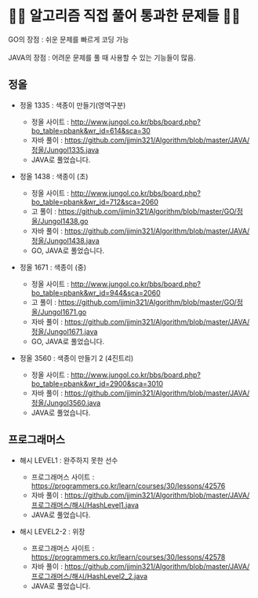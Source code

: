 <h1> 👨‍💻 알고리즘 직접 풀어 통과한 문제들 👨‍💻</h1>
GO의 장점 : 쉬운 문제를 빠르게 코딩 가능 <br>
<br>
JAVA의 장점 : 어려운 문제를 풀 때 사용할 수 있는 기능들이 많음.<br>

<h2> 정올</h2>

- 정올 1335 : 색종이 만들기(영역구분)

    - 정올 사이트 : http://www.jungol.co.kr/bbs/board.php?bo_table=pbank&wr_id=614&sca=30
    - 자바 풀이 : https://github.com/jjmin321/Algorithm/blob/master/JAVA/정올/Jungol1335.java
    - JAVA로 풀었습니다.
- 정올 1438 : 색종이 (초)
    - 정올 사이트 : http://www.jungol.co.kr/bbs/board.php?bo_table=pbank&wr_id=712&sca=2060
    - 고 풀이 : https://github.com/jjmin321/Algorithm/blob/master/GO/정올/Jungol1438.go
    - 자바 풀이 : https://github.com/jjmin321/Algorithm/blob/master/JAVA/정올/Jungol1438.java
    - GO, JAVA로 풀었습니다.
- 정올 1671 : 색종이 (중)
    - 정올 사이트 : http://www.jungol.co.kr/bbs/board.php?bo_table=pbank&wr_id=944&sca=2060
    - 고 풀이 : https://github.com/jjmin321/Algorithm/blob/master/GO/정올/Jungol1671.go
    - 자바 풀이 : https://github.com/jjmin321/Algorithm/blob/master/JAVA/정올/Jungol1671.java
    - GO, JAVA로 풀었습니다.
- 정올 3560 : 색종이 만들기 2 (4진트리)
    - 정올 사이트 : http://www.jungol.co.kr/bbs/board.php?bo_table=pbank&wr_id=2900&sca=3010
    - 자바 풀이 : https://github.com/jjmin321/Algorithm/blob/master/JAVA/정올/Jungol3560.java
    - JAVA로 풀었습니다.

<h2> 프로그래머스</h2>

- 해시 LEVEL1 : 완주하지 못한 선수
    - 프로그래머스 사이트 : https://programmers.co.kr/learn/courses/30/lessons/42576
    - 자바 풀이 : https://github.com/jjmin321/Algorithm/blob/master/JAVA/프로그래머스/해시/HashLevel1.java
    - JAVA로 풀었습니다.

- 해시 LEVEL2-2 : 위장
    - 프로그래머스 사이트 : https://programmers.co.kr/learn/courses/30/lessons/42578
    - 자바 풀이 : https://github.com/jjmin321/Algorithm/blob/master/JAVA/프로그래머스/해시/HashLevel2_2.java
    - JAVA로 풀었습니다.